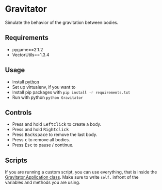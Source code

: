 # Gravitator
Simulate the behavior of the gravitation between bodies.

## Requirements
* pygame==2.1.2
* VectorUtils==1.3.4

## Usage
* Install [python](https://www.python.org/downloads/)
* Set up virtualenv, if you want to
* Install pip packages with ```pip install -r requirements.txt```
* Run with python ```python Gravitator```

## Controls
* Press and hold <kbd>Leftclick</kbd> to create a body.
* Press and hold <kbd>Rightclick</kbd>
* Press <kbd>Backspace</kbd> to remove the last body.
* Press <kbd>c</kbd> to remove all bodies.
* Press <kbd>Esc</kbd> to pause / continue.

## Scripts
If you are running a custom script, you can use everything, that is inside the [Gravitator.Application class](Gravitator/app.py). Make sure to write ```self.``` infront of the variables and methods you are using.
